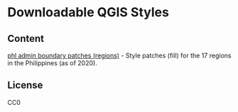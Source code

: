 # Downloadable QGIS Styles

## Content
[phl admin boundary patches (regions)](https://github.com/benhur07b/qgis-styles/tree/main/phl%20admin%20boundary%20patches%20(regions)) - Style patches (fill) for the 17 regions in the Philippines (as of 2020).

## License
CC0
